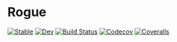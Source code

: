 # Rogue

[![Stable](https://img.shields.io/badge/docs-stable-blue.svg)](https://tkf.github.io/Rogue.jl/stable)
[![Dev](https://img.shields.io/badge/docs-dev-blue.svg)](https://tkf.github.io/Rogue.jl/dev)
[![Build Status](https://travis-ci.com/tkf/Rogue.jl.svg?branch=master)](https://travis-ci.com/tkf/Rogue.jl)
[![Codecov](https://codecov.io/gh/tkf/Rogue.jl/branch/master/graph/badge.svg)](https://codecov.io/gh/tkf/Rogue.jl)
[![Coveralls](https://coveralls.io/repos/github/tkf/Rogue.jl/badge.svg?branch=master)](https://coveralls.io/github/tkf/Rogue.jl?branch=master)
